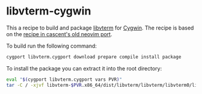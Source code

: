 # libvterm-cygwin

This a recipe to build and package [libvterm][1] for [Cygwin][2]. The recipe
is based on the [recipe in cascent's old neovim port][3].

To build run the following command:
```sh
cygport libvterm.cygport download prepare compile install package
```

To install the package you can extract it into the root directory:
```sh
eval "$(cygport libvterm.cygport vars PVR)"
tar -C / -xjvf libvterm-$PVR.x86_64/dist/libvterm/libvterm/libvterm0/libvterm-$PVR.tar.xz
```

[1]: http://www.leonerd.org.uk/code/libvterm/
[2]: http://www.cygwin.com/
[3]: https://github.com/cascent/neovim-cygwin/blob/09277e3f76981189a2f15d1dbc2f5a4ab4b6c86f/libvterm/libvterm.cygport
